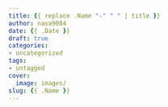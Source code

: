```yaml
---
title: {{ replace .Name "-" " " | title }}
author: nasa9084
date: {{ .Date }}
draft: true
categories:
- uncategorized
tags:
- untagged
cover:
  image: images/
slug: {{ .Name }}
---
```

